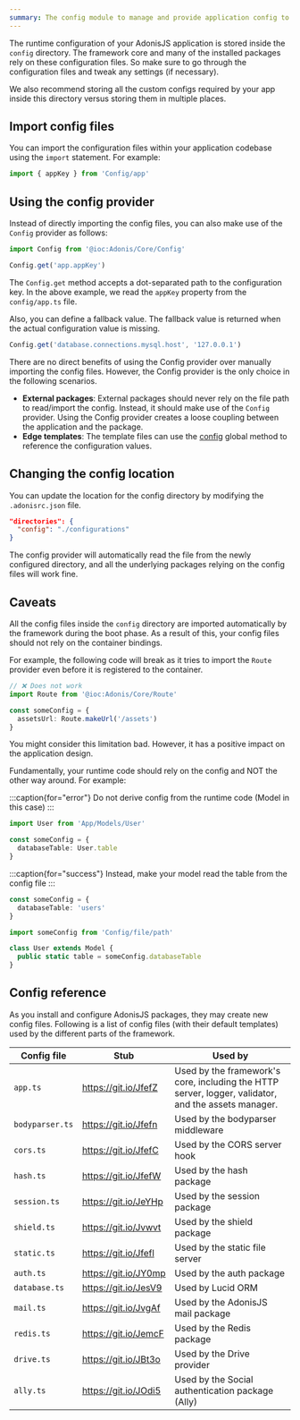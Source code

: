 ```yaml
---
summary: The config module to manage and provide application config to the installed packages.
---
```


The runtime configuration of your AdonisJS application is stored inside the `config` directory. The framework core and many of the installed packages rely on these configuration files. So make sure to go through the configuration files and tweak any settings (if necessary).

We also recommend storing all the custom configs required by your app inside this directory versus storing them in multiple places.

## Import config files
You can import the configuration files within your application codebase using the `import` statement. For example:

```ts
import { appKey } from 'Config/app'
```

## Using the config provider
Instead of directly importing the config files, you can also make use of the `Config` provider as follows:

```ts
import Config from '@ioc:Adonis/Core/Config'

Config.get('app.appKey')
```

The `Config.get` method accepts a dot-separated path to the configuration key. In the above example, we read the `appKey` property from the `config/app.ts` file.

Also, you can define a fallback value. The fallback value is returned when the actual configuration value is missing.

```ts
Config.get('database.connections.mysql.host', '127.0.0.1')
```

There are no direct benefits of using the Config provider over manually importing the config files. However, the Config provider is the only choice in the following scenarios.

- **External packages**: External packages should never rely on the file path to read/import the config. Instead, it should make use of the `Config` provider. Using the Config provider creates a loose coupling between the application and the package.
- **Edge templates**: The template files can use the [config](../../reference/views/globals/all-helpers.md#config) global method to reference the configuration values.

## Changing the config location

You can update the location for the config directory by modifying the `.adonisrc.json` file.

```json
"directories": {
  "config": "./configurations"
}
```

The config provider will automatically read the file from the newly configured directory, and all the underlying packages relying on the config files will work fine.

## Caveats

All the config files inside the `config` directory are imported automatically by the framework during the boot phase. As a result of this, your config files should not rely on the container bindings.

For example, the following code will break as it tries to import the `Route` provider even before it is registered to the container.

```ts
// ❌ Does not work
import Route from '@ioc:Adonis/Core/Route'

const someConfig = {
  assetsUrl: Route.makeUrl('/assets')
}
```

You might consider this limitation bad. However, it has a positive impact on the application design.

Fundamentally, your runtime code should rely on the config and NOT the other way around. For example:

:::caption{for="error"}
Do not derive config from the runtime code (Model in this case)
:::
```ts
import User from 'App/Models/User'

const someConfig = {
  databaseTable: User.table
}
```

:::caption{for="success"}
Instead, make your model read the table from the config file
:::

```ts
const someConfig = {
  databaseTable: 'users'
}
```

```ts
import someConfig from 'Config/file/path'

class User extends Model {
  public static table = someConfig.databaseTable
}
```

## Config reference

As you install and configure AdonisJS packages, they may create new config files. Following is a list of config files (with their default templates) used by the different parts of the framework.

| Config file | Stub | Used by |
|------------|------|----------|
| `app.ts` | https://git.io/JfefZ | Used by the framework's core, including the HTTP server, logger, validator, and the assets manager. |
| `bodyparser.ts` | https://git.io/Jfefn | Used by the bodyparser middleware |
| `cors.ts` | https://git.io/JfefC | Used by the CORS server hook |
| `hash.ts` | https://git.io/JfefW | Used by the hash package |
| `session.ts` | https://git.io/JeYHp | Used by the session package |
| `shield.ts` | https://git.io/Jvwvt | Used by the shield package
| `static.ts` | https://git.io/Jfefl | Used by the static file server |
| `auth.ts` | https://git.io/JY0mp | Used by the auth package |
| `database.ts` | https://git.io/JesV9 | Used by Lucid ORM |
| `mail.ts` | https://git.io/JvgAf | Used by the AdonisJS mail package |
| `redis.ts` | https://git.io/JemcF | Used by the Redis package |
| `drive.ts` | https://git.io/JBt3o | Used by the Drive provider |
| `ally.ts` | https://git.io/JOdi5 | Used by the Social authentication package (Ally) |

